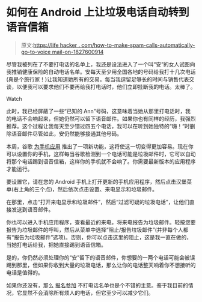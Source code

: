 # 如何在 Android 上让垃圾电话自动转到语音信箱

> 原文:[https://life hacker . com/how-to-make-spam-calls-automatically-go-to-voice mail-on-1827600914](https://lifehacker.com/how-to-make-spam-calls-automatically-go-to-voicemail-on-1827600914)

尽管我被列在了不要打电话的名单上，我还是设法进入了一个叫“安”的女人试图向我推销健康保险的自动电话名单。安每天至少用全国各地的号码给我打十几次电话(真是个旅行家！)让我知道她所有的交易。每当我逗留足够长的时间与销售代表交谈，以便我可以要求他们不要再给我打电话时，他们立即挂断我的电话。太棒了。

Watch

此时，我已经屏蔽了一些“已知的 Ann”号码，这意味着当她从那里打电话时，我的电话不会响起来，但她仍然可以留下语音邮件。如果你也有同样的经历，我强烈推荐。这个过程让我每天至少错过四五个电话，我可以在听到她独特的“嗨！”时删除语音邮件尽管如此，安仍然能够接通其他号码。

本周，谷歌 [为手机应用](https://www.theverge.com/2018/7/13/17569544/google-phone-app-android-spam-call-filtering-new-feature) 推出了一项新功能，这将使这一切变得更加容易。现在你可以设置你的手机，这样每当谷歌检测到一个电话可能是垃圾邮件时，它可以自动将那个电话踢到语音信箱，这样你的手机就不会响了。你需要最新版本的应用程序才能运行。

要设置它，请在您的 Android 手机上打开更新的手机应用程序，然后点击汉堡菜单(右上角的三个点)，然后依次点击设置、来电显示和垃圾邮件。

在那里，点击“打开来电显示和垃圾邮件”，然后“过滤可疑的垃圾电话”，让他们直接发送到语音邮件。

你也可以进入手机应用程序，查看最近的来电，将来电报告为垃圾邮件。轻按您要报告为垃圾邮件的呼叫，然后从菜单中选择“阻止/报告垃圾邮件”(并非每个人都有“报告为垃圾邮件”选项)。否则，你可以点击这里的阻止，这是我一直在做的，当她打电话给我，把她直接踢到语音信箱。

是的，你仍然必须处理你的“安”留下的语音邮件，你想要的一两个电话可能会被误踢到那里，但如果你收到大量的垃圾电话，那么让你的电话整天响着你不想接听的电话是值得的。

如果你还没有，那么 [报名参加](https://www.donotcall.gov/) 不打电话名单也是个不错的主意。鉴于我目前的情况，它显然不会消除所有烦人的电话，但它至少可以减少它们。